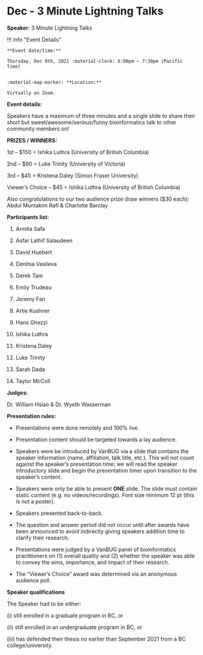 # Dec - 3 Minute Lightning Talks

**Speaker**: 3 Minute Lightning Talks

!!! info "Event Details"
    
    
    **Event date/time:**
    
    Thursday, Dec 9th, 2021 :material-clock: 6:00pm ~ 7:30pm (Pacific Time)
    
    
    :material-map-marker: **Location:**
    
    Virtually on Zoom.

**Event details:**

Speakers have a maximum of three minutes and a single slide to share their short but sweet/awesome/serious/funny bioinformatics talk to other community members on!

**PRIZES / WINNERS:**

1st – $150 = Ishika Luthra (University of British Columbia)

2nd – $90 = Luke Trinity (University of Victoria)

3rd – $45 = Kristena Daley (Simon Fraser University)

Viewer’s Choice – $45 = Ishika Luthra (University of British Columbia)

Also congratulations to our two audience prize draw winners ($30 each): Abdul Muntakim Rafi & Charlotte Barclay

**Participants list:**

1. Armita Safa

2. Asfar Lathif Salaudeen

3. David Huebert

4. Denitsa Vasileva

5. Derek Tam

6. Emily Trudeau

7. Jeremy Fan

8. Artie Kushner

9. Hans Ghezzi

10. Ishika Luthra

11. Kristena Daley

12. Luke Trinity

13. Sarah Dada

14. Taylor McColl

**Judges:**

Dr. William Hsiao & Dr. Wyeth Wasserman

**Presentation rules:**

- Presentations were done remotely and 100% live.

- Presentation content should be targeted towards a lay audience.

- Speakers were be introduced by VanBUG via a slide that contains the speaker information (name, affiliation, talk title, etc.). This will not count against the speaker’s presentation time; we will read the speaker introductory slide and begin the presentation timer upon transition to the speaker’s content.

- Speakers were only be able to present **ONE** slide. The slide must contain static content (e.g. no videos/recordings). Font size minimum 12 pt (this is not a poster).

- Speakers presented back-to-back.

- The question and answer period did not occur until after awards have been announced to avoid indirectly giving speakers addition time to clarify their research.

- Presentations were judged by a VanBUG panel of bioinformatics practitioners on (1) overall quality and (2) whether the speaker was able to convey the aims, importance, and impact of their research.

- The “Viewer’s Choice” award was determined via an anonymous audience poll.

**Speaker qualifications**

The Speaker had to be either:

(i) still enrolled in a graduate program in BC, or

(ii) still enrolled in an undergraduate program in BC, or

(iii) has defended their thesis no earlier than September 2021 from a BC college/university.

